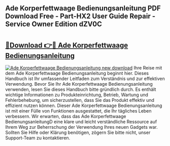 ## Ade Korperfettwaage Bedienungsanleitung PDF Download Free - Part-HX2 User Guide Repair - Service Owner Edition dZV0C

# <h2><a href="http://df3118.blite.top/?on=Ade+Korperfettwaage+Bedienungsanleitung">🔗Download 👉🔴 Ade Korperfettwaage Bedienungsanleitung</a></h2>

[![Ade Korperfettwaage Bedienungsanleitung new download](https://i.imgur.com/lujVjoI.png)](http://df3118.blite.top/?on=Ade+Korperfettwaage+Bedienungsanleitung)
Ihre Reise mit dem Ade Korperfettwaage Bedienungsanleitung beginnt hier. Dieses Handbuch ist Ihr umfassender Leitfaden zum Verständnis und zur effektiven Verwendung. Bevor Sie Ihr Ade Korperfettwaage Bedienungsanleitung verwenden, lesen Sie dieses Handbuch bitte gründlich durch. Es enthält wichtige Informationen zu Produkteinrichtung, Betrieb, Wartung und Fehlerbehebung, um sicherzustellen, dass Sie das Produkt effektiv und effizient nutzen können. Dieser Ade Korperfettwaage Bedienungsanleitung ist mit einer Fülle von Funktionen ausgestattet, die Ihr tägliches Leben verbessern. Wir erwarten, dass das Ade Korperfettwaage BedienungsanleitungD eine klare und leicht verständliche Ressource auf Ihrem Weg zur Beherrschung der Verwendung Ihres neuen Gadgets war. Sollten Sie Hilfe oder Klärung benötigen, zögern Sie bitte nicht, unser Support-Team zu kontaktieren.
